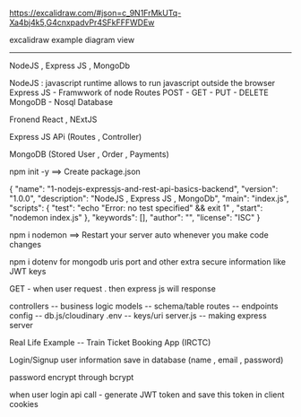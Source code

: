 https://excalidraw.com/#json=c_9N1FrMkUTq-Xa4bj4k5,G4cnxpadvPr4SFkFFFWDEw

excalidraw example diagram view

________________________________________________________________________________________________________________________________

NodeJS , Express JS , MongoDb

NodeJS : javascript runtime allows to run javascript outside the browser
Express JS - Framwwork of node Routes POST - GET - PUT - DELETE
MongoDB - Nosql Database

Fronend React , NExtJS

Express JS APi (Routes , Controller)

MongoDB (Stored User , Order , Payments)

npm init -y ==> Create package.json 

{
  "name": "1-nodejs-expressjs-and-rest-api-basics-backend",
  "version": "1.0.0",
  "description": "NodeJS , Express JS , MongoDb",
  "main": "index.js",
  "scripts": {
    "test": "echo \"Error: no test specified\" && exit 1" ,
    "start": "nodemon index.js"
  },
  "keywords": [],
  "author": "",
  "license": "ISC"
}

npm i nodemon ==> Restart your server auto whenever you make code changes

npm i dotenv for mongodb uris port and other extra secure information like JWT keys

GET - when user request . then express js will response

controllers -- business logic
models -- schema/table
routes -- endpoints
config -- db.js/cloudinary
.env -- keys/uri
server.js -- making express server



Real Life Example -- Train Ticket Booking App (IRCTC)

Login/Signup user information save in database (name , email , password)

password encrypt through bcrypt 

when user login api call - generate JWT token and save this token in client cookies